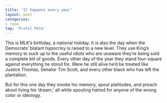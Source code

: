 ```yaml
---
title: 'It happens every year'
layout: post
categories:
- race
tag: 'Pistol Pete'
---
```


This is MLK’s birthday, a national holiday. It is also the day when the Democrats’ blatant hypocrisy is raised to a new level. They use King’s memory to suck up to the useful idiots who are unaware they’re being sold a complete bill of goods. Every other day of the year they stand four-square against everything he stood for. Were he still alive he’d be treated like Justice Thomas, Senator Tim Scott, and every other black who has left the plantation.  
  
But for this one day they invoke his memory, spout platitudes, and preach about living his ‘dream,’ all while spouting hatred for anyone of the wrong color or ideology.